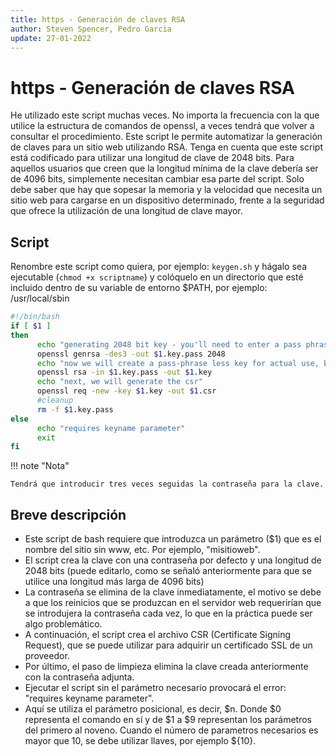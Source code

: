 ```yaml
---
title: https - Generación de claves RSA
author: Steven Spencer, Pedro Garcia
update: 27-01-2022
---
```


# https - Generación de claves RSA

He utilizado este script muchas veces. No importa la frecuencia con la que utilice la estructura de comandos de openssl, a veces tendrá que volver a consultar el procedimiento. Este script le permite automatizar la generación de claves para un sitio web utilizando RSA. Tenga en cuenta que este script está codificado para utilizar una longitud de clave de 2048 bits. Para aquellos usuarios que creen que la longitud mínima de la clave debería ser de 4096 bits, simplemente necesitan cambiar esa parte del script. Solo debe saber que hay que sopesar la memoria y la velocidad que necesita un sitio web para cargarse en un dispositivo determinado, frente a la seguridad que ofrece la utilización de una longitud de clave mayor.

## Script

Renombre este script como quiera, por ejemplo: `keygen.sh` y hágalo sea ejecutable (`chmod +x scriptname`) y colóquelo en un directorio que esté incluido dentro de su variable de entorno $PATH, por ejemplo: /usr/local/sbin

```bash
#!/bin/bash
if [ $1 ]
then
      echo "generating 2048 bit key - you'll need to enter a pass phrase and verify it"
      openssl genrsa -des3 -out $1.key.pass 2048
      echo "now we will create a pass-phrase less key for actual use, but you will need to enter your pass phrase a third time"
      openssl rsa -in $1.key.pass -out $1.key
      echo "next, we will generate the csr"
      openssl req -new -key $1.key -out $1.csr
      #cleanup
      rm -f $1.key.pass
else
      echo "requires keyname parameter"
      exit
fi
```

!!! note "Nota"

    Tendrá que introducir tres veces seguidas la contraseña para la clave.

## Breve descripción

* Este script de bash requiere que introduzca un parámetro ($1) que es el nombre del sitio sin www, etc. Por ejemplo, "misitioweb".
* El script crea la clave con una contraseña por defecto y una longitud de 2048 bits (puede editarlo, como se señaló anteriormente para que se utilice una longitud más larga de 4096 bits)
* La contraseña se elimina de la clave inmediatamente, el motivo se debe a que los reinicios que se produzcan en el servidor web requerirían que se introdujera la contraseña cada vez, lo que en la práctica puede ser algo problemático.
* A continuación, el script crea el archivo CSR (Certificate Signing Request), que se puede utilizar para adquirir un certificado SSL de un proveedor.
* Por último, el paso de limpieza elimina la clave creada anteriormente con la contraseña adjunta.
* Ejecutar el script sin el parámetro necesario provocará el error: "requires keyname parameter".
* Aquí se utiliza el parámetro posicional, es decir, $n. Donde $0 representa el comando en sí y de $1 a $9 representan los parámetros del primero al noveno. Cuando el número de parametros necesarios es mayor que 10, se debe utilizar llaves, por ejemplo ${10}.

